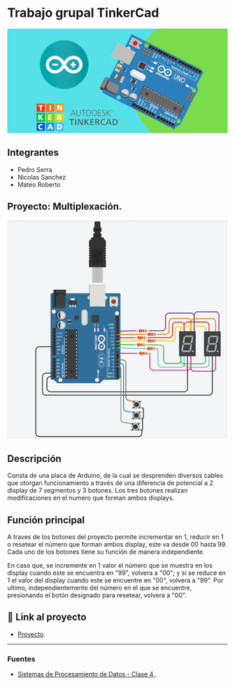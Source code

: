 # Trabajo grupal TinkerCad 
![Tinkercad](./imagenes/ArduinoTinkercad.jpg)


## Integrantes 
- Pedro Serra
- Nicolas Sanchez 
- Mateo Roberto


## Proyecto: Multiplexación.
![Tinkercad](./imagenes/CapturaArduino.PNG)


## Descripción
Consta de una placa de Arduino, de la cual se desprenden diversos cables que otorgan funcionamiento a través de una diferencia de potencial a 2 display de 7 segmentos y 3 botones. Los tres botones realizan modificaciones en el numero que forman ambos displays.

## Función principal
A traves de los botones del proyecto permite incrementar en 1, reducir en 1 o resetear el número que forman ambos display, este va desde 00 hasta 99. Cada uno de los botones tiene su función de manera independiente. 

En caso que, se incremente en 1 valor el número que se muestra en los display cuando este se encuentra en "99", volvera a "00"; y si se reduce en 1 el valor del display cuando este se encuentre en "00", volvera a "99". Por ultimo, independientemente del número en el que se encuentre, presionando el botón designado para resetear, volvera a "00".


## :robot: Link al proyecto
- [Proyecto](https://www.tinkercad.com/things/34vmM1zva4y-copy-of-stunning-lappi-kieran/editel?sharecode=F42e5XHR80Ocge0p2highHbdIEys9grwlMNyKdWlhOA).

---
### Fuentes
- [Sistemas de Procesamiento de Datos - Clase 4
](https://www.youtube.com/watch?v=_Ry7mtURGDE&t=1755s).
